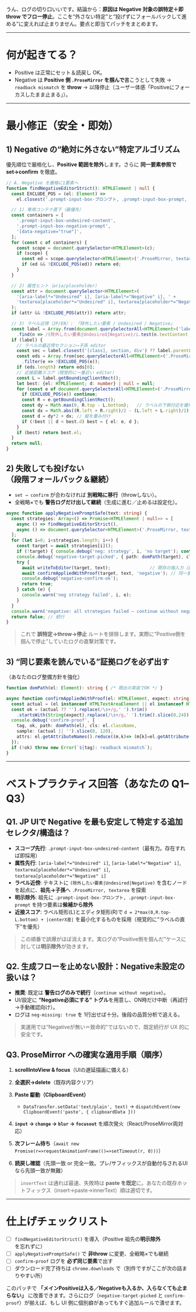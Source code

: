 うん、ログの切り口いいです。結論から：**原因は Negative 対象の誤特定＋即 throw でフロー停止**。ここを“外さない特定”と“投げずにフォールバックして進める”に変えれば止まりません。要点と即当てパッチをまとめます。

---

# 何が起きてる？

* Positive は正常にセット＆読戻し OK。
* Negative は **Positive 側 `.ProseMirror` を掴んで**書こうとして失敗 → `readback mismatch` を **throw** → 以降停止（ユーザー体感「Positiveにフォーカスしたまま止まる」）。

---

# 最小修正（安全・即効）

## 1) Negative の“絶対に外さない”特定アルゴリズム

優先順位で厳格化し、**Positive 範囲を除外**します。さらに **同一要素参照で set→confirm** を徹底。

```ts
// A. Negative を厳格に1要素へ
function findNegativeEditorStrict(): HTMLElement | null {
  const EXCLUDE_POS = (el: Element) =>
    el.closest('.prompt-input-box-プロンプト, .prompt-input-box-prompt, [data-positive="true"]');

  // 1) 専用コンテナ直下（最優先）
  const containers = [
    '.prompt-input-box-undesired-content',
    '.prompt-input-box-negative-prompt',
    '[data-negative="true"]',
  ];
  for (const c of containers) {
    const scope = document.querySelector<HTMLElement>(c);
    if (scope) {
      const ed = scope.querySelector<HTMLElement>('.ProseMirror, textarea');
      if (ed && !EXCLUDE_POS(ed)) return ed;
    }
  }

  // 2) 属性ヒント（aria/placeholder）
  const attr = document.querySelector<HTMLElement>(
    '[aria-label*="Undesired" i], [aria-label*="Negative" i], ' +
    'textarea[placeholder*="Undesired" i], textarea[placeholder*="Negative" i]'
  );
  if (attr && !EXCLUDE_POS(attr)) return attr;

  // 3) ラベル近傍（JP/EN）: 「除外したい要素 / Undesired / Negative」
  const label = Array.from(document.querySelectorAll<HTMLElement>('label,span,div,p'))
    .find(n => /(除外したい要素|Undesired|Negative)/i.test(n.textContent || ''));
  if (label) {
    // ラベルの最近傍セクション→子孫 editor
    const sec = label.closest('[class], section, div') ?? label.parentElement ?? document.body;
    const eds = Array.from(sec.querySelectorAll<HTMLElement>('.ProseMirror, textarea'))
      .filter(e => !EXCLUDE_POS(e));
    if (eds.length) return eds[0];
    // 近接距離スコア（視覚的に一番近い editor）
    const L = label.getBoundingClientRect();
    let best: {el: HTMLElement; d: number} | null = null;
    for (const e of document.querySelectorAll<HTMLElement>('.ProseMirror, textarea')) {
      if (EXCLUDE_POS(e)) continue;
      const R = e.getBoundingClientRect();
      const dy = Math.max(0, R.top - L.bottom);   // ラベルの下側付近を優先
      const dx = Math.abs((R.left + R.right)/2 - (L.left + L.right)/2);
      const d = dy*2 + dx; // 縦を重み付け
      if (!best || d < best.d) best = { el: e, d };
    }
    if (best) return best.el;
  }
  return null;
}
```

## 2) 失敗しても**投げない**（段階フォールバック＆継続）

* `set → confirm` が合わなければ **別戦略に移行**（throwしない）。
* 全戦略×でも **警告ログだけ出して継続**（生成に進む／止めるは設定化）。

```ts
async function applyNegativePromptSafe(text: string) {
  const strategies: Array<() => Promise<HTMLElement | null>> = [
    async () => findNegativeEditorStrict(),
    async () => document.querySelector<HTMLElement>('.ProseMirror, textarea'), // 最終どこか1つ
  ];
  for (let i=0; i<strategies.length; i++) {
    const target = await strategies[i]();
    if (!target) { console.debug('neg: strategy', i, 'no target'); continue; }
    console.debug('negative-target-picked', { path: domPath(target), cls: target.className });
    try {
      await writeToEditor(target, text);               // 既存の強入力（insertText→paste→innerText）
      await confirmAppliedWithProof(target, text, 'negative'); // 同一要素で読戻し
      console.debug('negative-confirm-ok');
      return true;
    } catch (e) {
      console.warn('neg strategy failed', i, e);
    }
  }
  console.warn('negative: all strategies failed — continue without negative');
  return false; // 続行
}
```

> これで **誤特定→throw→停止** ルートを排除します。実際に“Positive側を掴んで停止”していたログの直撃対策です。

## 3) “同じ要素を読んでいる”証拠ログを必ず出す

（あなたのログ整備方針を強化）

```ts
function domPath(el: Element): string { /* 既出の実装でOK */ }

async function confirmAppliedWithProof(el: HTMLElement, expect: string, tag: string) {
  const actual = (el instanceof HTMLTextAreaElement || el instanceof HTMLInputElement) ? el.value : (el.textContent ?? '');
  const ok = (actual ?? '').replace(/\s+/g,' ').trim()
    .startsWith(String(expect).replace(/\s+/g,' ').trim().slice(0,24));
  console.debug('confirm-proof', {
    tag, ok, path: domPath(el), cls: el.className,
    sample: (actual || '').slice(0, 120),
    attrs: el.getAttributeNames().reduce((m,k)=> (m[k]=el.getAttribute(k)!, m), {} as Record<string,string>)
  });
  if (!ok) throw new Error(`${tag}: readback mismatch`);
}
```

---

# ベストプラクティス回答（あなたの Q1–Q3）

## Q1. JP UIで Negative を最も安定して特定する追加セレクタ/構造は？

* **スコープ先行**: `.prompt-input-box-undesired-content`（最有力。存在すれば即採用）
* **属性先行**: `[aria-label*="Undesired" i]`, `[aria-label*="Negative" i]`, `textarea[placeholder*="Undesired" i]`, `textarea[placeholder*="Negative" i]`
* **ラベル近傍**: テキストに `(除外したい要素|Undesired|Negative)` を含むノードを起点に、**祖先→子孫**へ `.ProseMirror, textarea` を探索
* **明示除外**: 祖先に `.prompt-input-box-プロンプト, .prompt-input-box-prompt` を持つ要素は**候補から除外**
* **近接スコア**: ラベル矩形(L)とエディタ矩形(R)で `d = 2*max(0,R.top-L.bottom) + |centerX差|` を最小化するものを採用（視覚的に“ラベルの直下”を優先）

> この順番で誤爆がほぼ消えます。実ログの“Positive側を掴んだ”ケースに対しては**明示除外**が効きます。

## Q2. 生成フローを止めない設計：Negative未設定の扱いは？

* **推奨**: 既定は **警告ログのみで続行**（`continue without negative`）。
* UI/設定に **“Negative必須にする” トグル**を用意し、ON時だけ中断（再試行→手動確認向け）。
* ログは `neg-missing: true` を 1行出せば十分。後段の品質分析で追える。

> 実運用では“Negativeが無い＝致命的”ではないので、既定続行が UX 的に安全です。

## Q3. ProseMirror への確実な適用手順（順序）

1. **scrollIntoView & focus**（UIの遅延描画に備える）
2. **全選択→delete**（既存内容クリア）
3. **Paste 駆動（ClipboardEvent）**

   * `DataTransfer.setData('text/plain', text)` → `dispatchEvent(new ClipboardEvent('paste', { clipboardData }))`
4. **`input` → `change` → `blur` → `focusout`** を順次発火（React/ProseMirror両対応）
5. **次フレーム待ち**（`await new Promise(r=>requestAnimationFrame(()=>setTimeout(r, 0)))`）
6. **読戻し確認**（先頭一致 or 完全一致。プレ/サフィックスが自動付与されるUIなら先頭一致が無難）

> `insertText` は通れば最速、失敗時は **paste を既定**に。あなたの既存ホットフィックス（insert→paste→innerText）順は適切です。

---

# 仕上げチェックリスト

* [ ] `findNegativeEditorStrict()` を導入（Positive 祖先の**明示除外**を忘れずに）
* [ ] `applyNegativePromptSafe()` で **非throw** に変更、全戦略×でも継続
* [ ] `confirm-proof` ログを **必ず同じ要素**で出す
* [ ] ダウンロード完了待ちは `chrome.downloads` で（別件ですがここが次の詰まりやすい所）

このパッチで **「メインPositiveは入る／Negativeも入るか、入らなくても止まらない」** に改善できます。さらにログ（`negative-target-picked` と `confirm-proof`）が揃えば、もし UI 側に個別癖があってもすぐ追加ルールで潰せます。
